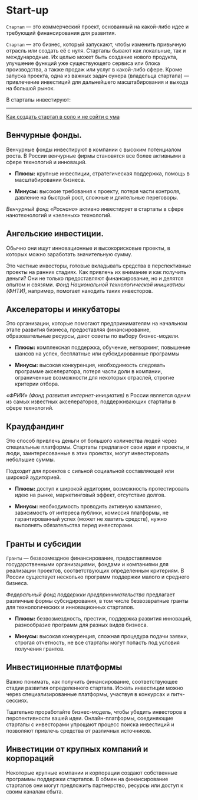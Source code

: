 # Start-up

`Стартап` — это коммерческий проект, основанный на какой-либо идее и требующий финансирования для развития. 

`Стартап` — это бизнес, который запускают, чтобы изменить привычную отрасль или создать её с нуля. Стартапы бывают как локальные, так и международные. Их целью может быть создание нового продукта, улучшение функций уже существующего сервиса или блока производства, а также продаж или услуг в какой-либо сфере. Кроме запуска проекта, одна из важных задач оунера (владельца стартапа) — привлечение инвестиций для дальнейшего масштабирования и выхода на большой рынок.

В стартапы инвестируют:

---

[Как создать стартап в соло и не сойти с ума](https://habr.com/ru/articles/735128/)

## Венчурные фонды.

Венчурные фонды инвестируют в компании с высоким потенциалом роста. В России венчурные фирмы становятся все более активными в сфере технологий и инноваций. 

- **Плюсы:** крупные инвестиции, стратегическая поддержка, помощь в масштабировании бизнеса.

- **Минусы:** высокие требования к проекту, потеря части контроля, давление на быстрый рост, сложные и длительные переговоры.

_Венчурный фонд «Роснано»_ активно инвестирует в стартапы в сфере нанотехнологий и «зеленых» технологий.

## Ангельские инвестиции.

Обычно они ищут инновационные и высокорисковые проекты, в которых можно заработать значительную сумму. 

Это частные инвесторы, готовые вкладывать средства в перспективные проекты на ранних стадиях. Как привлечь их внимание и как получить деньги? 
Они не только предоставляют финансирование, но и делятся опытом и связями. 
_Фонд Национальной технологической инициативы (ФНТИ)_, например, помогает находить таких инвесторов.

## Акселераторы и инкубаторы

Это организации, которые помогают предпринимателям на  начальном этапе развития бизнеса, предоставляя  финансирование, образовательные ресурсы, дают советы по выбору бизнес-модели.

- **Плюсы:** комплексная поддержка, обучение, нетворкинг, повышение шансов на успех, бесплатные или субсидированные программы

- **Минусы:** высокая конкуренция, необходимость следовать программе акселератора, потеря части доли в компании, ограниченные возможности для некоторых отраслей, строгие критерии отбора.

_«ФРИИ» (Фонд развития интернет-инициатив)_ в России является одним из самых известных акселераторов, поддерживающих стартапы в сфере технологий.

## Краудфандинг

Это способ привлечь деньги от большого количества людей через специальные платформы. Стартапы предлагают свои идеи и проекты, и люди, заинтересованные в этих проектах, могут инвестировать небольшие суммы. 

Подходит для проектов с сильной социальной составляющей или широкой аудиторией.

- **Плюсы:** доступ к широкой аудитории, возможность протестировать идею на рынке, маркетинговый эффект, отсутствие долгов.

- **Минусы:** необходимость проводить активную кампанию, зависимость от интереса публики, комиссия платформы, не гарантированный успех (может не хватить средств), нужно выполнять обязательства перед инвесторами.

## Гранты и субсидии

`Гранты` — безвозмездное финансирование, предоставляемое государственными организациями, фондами и компаниями для реализации проектов, соответствующих определенным критериям. В России существует несколько программ поддержки малого и среднего бизнеса.

_Федеральный фонд поддержки предпринимательства_ предлагает различные формы субсидирования, в том числе безвозвратные гранты для технологических и инновационных стартапов.

- **Плюсы:** безвозмездность, престиж, поддержка развития инноваций, разнообразие программ для разных видов бизнеса.

- **Минусы:** высокая конкуренция, сложная процедура подачи заявки, строгая отчетность, не все стартапы могут попасть под условия получения грантов.

##  Инвестиционные платформы

Важно понимать, как получить финансирование, соответствующее стадии развития определенного стартапа. Искать инвестиции можно через специализированные платформы, участвуя в конкурсах и питч-сессиях.

Тщательно проработайте бизнес-модель, чтобы убедить инвесторов в перспективности вашей идеи. Онлайн-платформы, соединяющие стартапы с инвесторами упрощают процесс поиска инвестиций и позволяют привлечь средства от различных источников.

## Инвестиции от крупных компаний и корпораций

Некоторые крупные компании и корпорации создают собственные программы поддержки стартапов. В обмен на финансирование стартапов они могут предложить партнерство, ресурсы или доступ к своим каналам сбыта. 

